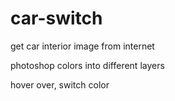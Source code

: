 # car-switch
get car interior image from internet

photoshop colors into different layers

hover over, switch color
